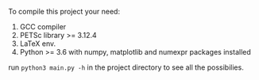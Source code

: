 To compile this project your need:

1. GCC compiler
2. PETSc library >= 3.12.4
3. LaTeX env.
4. Python >= 3.6 with numpy, matplotlib and numexpr packages installed

run `python3 main.py -h` in the project directory to see all the possibilies. 
